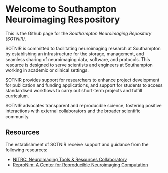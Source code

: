 # Welcome to Southampton Neuroimaging Respository

This is the Github page for the _Southampton Neuroimaging Repository (SOTNIR)_.

SOTNIR is committed to facilitating neuroimaging research at Southampton by establishing an infrastructure for the storage, management, and seamless sharing of neuroimaging data, software, and protocols. This resource is designed to serve scientists and engineers at Southampton working in academic or clinical settings.

SOTNIR provides support for researchers to enhance project development for publication and funding applications, and support for students to access standardised workflows to carry out short-term projects and fulfill curriculum. 

SOTNIR advocates transparent and reproducible science, fostering positive interactions with external collaborators and the broader scientific community.

## Resources

The establishment of SOTNIR receive support and guidance from the following resources:

- [NITRC: NeuroImaging Tools & Resources Collaboratory](https://www.nitrc.org/)
- [ReproNim: A Center for Reproducible Neuroimaging Computation](https://www.repronim.org/)
